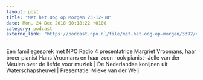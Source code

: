 ```yaml
---
layout: post
title: "Met het Oog op Morgen 23-12-18"
date: Mon, 24 Dec 2018 00:18:22 +0100
category: podcast
externe_link: "https://podcast.npo.nl/file/met-het-oog-op-morgen/3392/nporadio1_met-het-oog-op-morgen_20181224_23-12-18.mp3"
---
```


Een familiegesprek met NPO Radio 4 presentatrice Margriet Vroomans, haar broer pianist Hans Vroomans en haar zoon -ook pianist- Jelle van der Meulen over de liefde voor muziek | De Nederlandse konijnen uit Waterschapsheuvel | Presentatie: Mieke van der Weij
